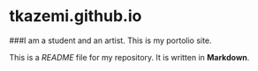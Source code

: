 # tkazemi.github.io

###I am a student and an artist. This is my portolio site. 

This is a *README* file for my repository. It is written in **Markdown**.
